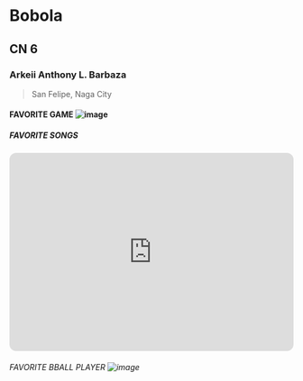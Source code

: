# Bobola
## CN 6
### Arkeii Anthony L. Barbaza
> San Felipe, Naga City
####  FAVORITE GAME ![image](https://github.com/user-attachments/assets/22a2ade2-8408-477e-a3f4-45166c305ee6)
##### FAVORITE SONGS 
<iframe style="border-radius:12px" src="https://open.spotify.com/embed/track/6SHSvo6OGgpneKfsxFGhhk?utm_source=generator" width="100%" height="352" frameBorder="0" allowfullscreen="" allow="autoplay; clipboard-write; encrypted-media; fullscreen; picture-in-picture" loading="lazy"></iframe>

###### FAVORITE BBALL PLAYER ![image](https://github.com/user-attachments/assets/e6863c8b-6d55-4134-a387-4d431326d375)


